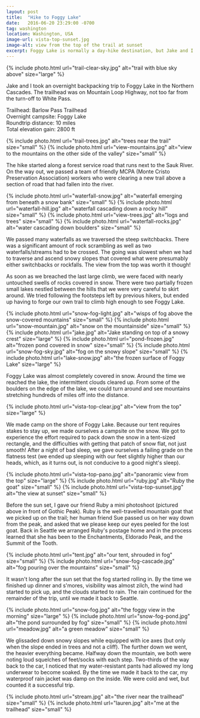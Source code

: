 ```yaml
---
layout: post
title:  "Hike to Foggy Lake"
date:   2016-06-20 23:29:00 -0700
tag: washington
location: Washington, USA
image-url: vista-top-sunset.jpg
image-alt: view from the top of the trail at sunset
excerpt: Foggy Lake is normally a day-hike destination, but Jake and I decided to camp there overnight.
---
```

<div class='img-gallery'>
{% include photo.html url="trail-clear-sky.jpg" alt="trail with blue sky above" size="large" %}
</div>

Jake and I took an overnight backpacking trip to Foggy Lake in the Northern Cascades. The trailhead was on Mountain Loop Highway, not too far from the turn-off to White Pass.

Trailhead: Barlow Pass Trailhead  
Overnight campsite: Foggy Lake  
Roundtrip distance: 10 miles  
Total elevation gain: 2800 ft

<div class='img-gallery'>
{% include photo.html url="trail-trees.jpg" alt="trees near the trail" size="small" %}
{% include photo.html url="view-mountains.jpg" alt="view to the mountains on the other side of the valley" size="small" %}
</div>

The hike started along a forest service road that runs next to the Sauk River. On the way out, we passed a team of friendly MCPA (Monte Cristo Preservation Association) workers who were clearing a new trail above a section of road that had fallen into the river.

<div class='img-gallery'>
{% include photo.html url="waterfall-snow.jpg" alt="waterfall emerging from beneath a snow bank" size="small" %}
{% include photo.html url="waterfall-hill.jpg" alt="waterfall cascading down a rocky hill" size="small" %}
{% include photo.html url="view-trees.jpg" alt="logs and trees" size="small" %}
{% include photo.html url="waterfall-rocks.jpg" alt="water cascading down boulders" size="small" %}
</div>

We passed many waterfalls as we traversed the steep switchbacks. There was a significant amount of rock scrambling as well as two waterfalls/streams had to be crossed. The going was slowest when we had to traverse and ascend snowy slopes that covered what were presumably either switchbacks or rockfalls. The view from the top was worth it though!

As soon as we breached the last large climb, we were faced with nearly untouched swells of rocks covered in snow. There were two partially frozen small lakes nestled between the hills that we were very careful to skirt around. We tried following the footsteps left by previous hikers, but ended up having to forge our own trail to climb high enough to see Foggy Lake.

<div class='img-gallery'>
{% include photo.html url="snow-fog-light.jpg" alt="wisps of fog above the snow-covered mountains" size="small" %}
{% include photo.html url="snow-mountain.jpg" alt="snow on the mountainside" size="small" %}
{% include photo.html url="jake.jpg" alt="Jake standing on top of a snowy crest" size="large" %}
{% include photo.html url="pond-frozen.jpg" alt="frozen pond covered in snow" size="small" %}
{% include photo.html url="snow-fog-sky.jpg" alt="fog on the snowy slope" size="small" %}
{% include photo.html url="lake-snow.jpg" alt="the frozen surface of Foggy Lake" size="large" %}
</div>

Foggy Lake was almost completely covered in snow. Around the time we reached the lake, the intermittent clouds cleared up. From some of the boulders on the edge of the lake, we could turn around and see mountains stretching hundreds of miles off into the distance.

<div class='img-gallery'>
{% include photo.html url="vista-top-clear.jpg" alt="view from the top" size="large" %}
</div>

We made camp on the shore of Foggy Lake. Because our tent requires stakes to stay up, we made ourselves a campsite on the snow. We got to experience the effort required to pack down the snow in a tent-sized rectangle, and the difficulties with getting that patch of snow flat, not just smooth! After a night of bad sleep, we gave ourselves a failing grade on the flatness test (we ended up sleeping with our feet slightly higher than our heads, which, as it turns out, is not conducive to a good night's sleep).

<div class='img-gallery'>
{% include photo.html url="vista-top-pano.jpg" alt="panoramic view from the top" size="large" %}
{% include photo.html url="ruby.jpg" alt="Ruby the goat" size="small" %}
{% include photo.html url="vista-top-sunset.jpg" alt="the view at sunset" size="small" %}
</div>

Before the sun set, I gave our friend Ruby a mini photoshoot (pictured above in front of Gothic Peak). Ruby is the well-travelled mountain goat that we picked up on the trail; her human friend Sue passed us on her way down from the peak, and asked that we please keep our eyes peeled for the lost goat. Back in Seattle we arranged Ruby's postage home and in the process learned that she has been to the Enchantments, Eldorado Peak, and the Summit of the Tooth.

<div class='img-gallery'>
{% include photo.html url="tent.jpg" alt="our tent, shrouded in fog" size="small" %}
{% include photo.html url="snow-fog-cascade.jpg" alt="fog pouring over the mountains" size="small" %}
</div>

It wasn't long after the sun set that the fog started rolling in. By the time we finished up dinner and s'mores, visibility was almost zilch, the wind had started to pick up, and the clouds started to rain. The rain continued for the remainder of the trip, until we made it back to Seattle.

<div class='img-gallery'>
{% include photo.html url="snow-fog.jpg" alt="the foggy view in the morning" size="large" %}
{% include photo.html url="snow-fog-pond.jpg" alt="the pond surrounded by fog" size="small" %}
{% include photo.html url="meadow.jpg" alt="a green meadow" size="small" %}
</div>

We glissaded down snowy slopes while equipped with ice axes (but only when the slope ended in trees and not a cliff). The further down we went, the heavier everything became. Halfway down the mountain, we both were noting loud squelches of feet/socks with each step. Two-thirds of the way back to the car, I noticed that my water-resistant pants had allowed my long underwear to become soaked. By the time we made it back to the car, my waterproof rain jacket was damp on the inside. We were cold and wet, but counted it a successful trip.

<div class='img-gallery'>
{% include photo.html url="stream.jpg" alt="the river near the trailhead" size="small" %}
{% include photo.html url="lauren.jpg" alt="me at the trailhead" size="small" %}
</div>

